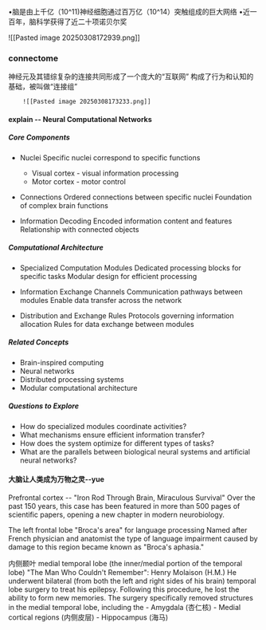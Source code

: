 •脑是由上千亿（10^11)神经细胞通过百万亿（10^14）突触组成的巨大网络
•近一百年，脑科学获得了近二十项诺贝尔奖

![[Pasted image 20250308172939.png]]

### connectome
神经元及其错综复杂的连接共同形成了一个庞大的“互联网”
构成了行为和认知的基础，被叫做“连接组”

		![[Pasted image 20250308173233.png]]
#### explain -- Neural Computational Networks
##### Core Components

- Nuclei
	Specific nuclei correspond to specific functions
	- Visual cortex - visual information processing
	- Motor cortex - motor control

- Connections
	Ordered connections between specific nuclei
	Foundation of complex brain functions

- Information Decoding
	Encoded information content and features
	Relationship with connected objects

##### Computational Architecture

- Specialized Computation Modules
	Dedicated processing blocks for specific tasks
	Modular design for efficient processing

-  Information Exchange Channels
	Communication pathways between modules
	Enable data transfer across the network

-  Distribution and Exchange Rules
	 Protocols governing information allocation
	Rules for data exchange between modules

##### Related Concepts

- Brain-inspired computing
- Neural networks
- Distributed processing systems
- Modular computational architecture

##### Questions to Explore

- How do specialized modules coordinate activities?
- What mechanisms ensure efficient information transfer?
- How does the system optimize for different types of tasks?
- What are the parallels between biological neural systems and artificial neural networks?

#### 大脑让人类成为万物之灵--yue

Prefrontal cortex -- "Iron Rod Through Brain, Miraculous Survival"
	Over the past 150 years, this case has been featured in more than 500 pages of scientific papers, opening a new chapter in modern neurobiology.

The left frontal lobe "Broca's area" for language processing
	Named after French physician and anatomist
	the type of language impairment caused by damage to this region became known as "Broca's aphasia."

内侧颞叶 medial temporal lobe (the inner/medial portion of the temporal lobe)
"The Man Who Couldn't Remember": Henry Molaison (H.M.)
	He underwent bilateral (from both the left and right sides of his brain) temporal lobe surgery to treat his epilepsy. Following this procedure, he lost the ability to form new memories.
	The surgery specifically removed structures in the medial temporal lobe, including the
	- Amygdala (杏仁核)
	- Medial cortical regions (内侧皮层)
	- Hippocampus (海马)